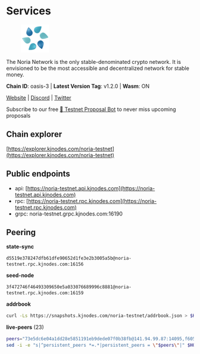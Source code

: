 # Services

<figure><img src="https://raw.githubusercontent.com/kj89/cosmos-images/main/logos/noria.png" alt=""><figcaption></figcaption></figure>

The Noria Network is the only stable-denominated  crypto network. It is envisioned to be the most  accessible and decentralized network for stable money.

**Chain ID**: oasis-3 | **Latest Version Tag**: v1.2.0 | **Wasm**: ON

[Website](https://noria.network) | [Discord](https://discord.gg/pseAWBQ6EZ) | [Twitter](https://twitter.com/NoriaNetwork)



Subscribe to our free [🤖 Testnet Proposal Bot](https://t.me/kjnodes_testnet_proposal_bot) to never miss upcoming proposals


## Chain explorer
[https://explorer.kjnodes.com/noria-testnet](https://explorer.kjnodes.com/noria-testnet)

## Public endpoints

* api: [https://noria-testnet.api.kjnodes.com](https://noria-testnet.api.kjnodes.com)
* rpc: [https://noria-testnet.rpc.kjnodes.com](https://noria-testnet.rpc.kjnodes.com)
* grpc: noria-testnet.grpc.kjnodes.com:16190

## Peering

**state-sync**

```text
d5519e378247dfb61dfe90652d1fe3e2b3005a5b@noria-testnet.rpc.kjnodes.com:16156
```

**seed-node**

```text
3f472746f46493309650e5a033076689996c8881@noria-testnet.rpc.kjnodes.com:16159
```

**addrbook**
```bash
curl -Ls https://snapshots.kjnodes.com/noria-testnet/addrbook.json > $HOME/.noria/config/addrbook.json
```

**live-peers** (23)
```bash
peers="73e5dc6e04a1dd28e5851191eb9dede07f0b38fb@141.94.99.87:14095,f60568a6ed1f848857c1c6c113719c1bb687c656@65.108.105.48:22156,8336e98410c1c9b91ef86f13a3254a2b30a1a263@65.108.226.183:22156,5eedd8cf7fefc037a6233b1991c2a3b653518560@65.108.230.113:31066,31df60c419e4e5ab122ca17d95419a654729cbb7@102.130.121.211:26656,216e01ba9863a27bfe5aecc2ab4d301448a6c6e8@51.79.103.100:26656,bb04cbb3b917efce76a8296a8411f211bad14352@159.203.5.100:26656,0fbeb25dfdae849be87d96a32050741a77983b13@34.87.180.66:26656,419438c7cb152a88a30d6922a2b2c7077dd4daf5@88.99.3.158:22156,60a15b1b7feb62b65d58cb4721340907c2092099@65.108.6.45:61656,b55e2db9b3b63fde77462c4f5ce589252c5f45af@51.91.30.173:2009,c818c3aa14ae8183578b7be0572c2dcd75613e72@186.233.185.214:26656,b2b8e67a3158e0854570c7de61812c8c6e92e4bc@65.108.206.118:61656,afe93314d3d1f3b0bdc20f213983bd902263e171@18.188.137.12:26656,4d8147a80c46ba21a8a276d55e6993353e03a734@165.22.42.220:26656,8dfca3c8a308fb6e682814ba5c33623dd346e572@65.109.23.114:22156,38de00b6d88286553eb123d16846190e5c594c59@51.79.30.118:26656,6b00a46b8c79deab378a8c1d5c2a63123b799e46@34.69.0.43:26656,846731f7097e684efdd6b9446d562228640e2b14@34.27.228.66:26656,e82fb793620a13e989be8b2521e94db988851c3c@165.227.113.152:26656,adb152a90a61b910feb4b2cdbd3f897251aa5452@116.202.227.117:16156,506b6d9ee2a697b7941d04c525faf18a17dc2dff@169.0.214.249:2010,d5519e378247dfb61dfe90652d1fe3e2b3005a5b@65.109.68.190:16156"
sed -i -e "s|^persistent_peers *=.*|persistent_peers = \"$peers\"|" $HOME/.noria/config/config.toml
```
